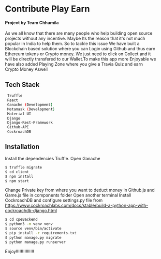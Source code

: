 # Contribute Play Earn


#### Project by Team Chhamila

As we all know that there are many people who help building open source projects without any incentive. Maybe Its the reason that it's not much popular in India to help them. So to tackle this issue We have built a Blockchain based solution where you can Login using Github and thus earn Ethereum tokens or Crypto money. We just need to click on Collect and it will be directly transfered to our Wallet.To make this app more Enjoyable we have also added Playing Zone where you give a Travia Quiz and earn Crypto Money Aswell

## Tech Stack

```sh
 Truffle
 React
 Ganache (Development)
 Metamask (Development)
 Material UI
 Django
 Django-Rest-Framework
 Github-API
 CockroachDB
```


## Installation

Install the dependencies Truffle.
Open Ganache
```sh
$ truffle migrate
$ cd client
$ npm install
$ npm start
```
Change Private key from where you want to deduct money in Github.js and Game.js file in components folder
Open another terminal
Install CockroachDB and configure settings.py file from https://www.cockroachlabs.com/docs/stable/build-a-python-app-with-cockroachdb-django.html

```sh
$ cd cpeBackend
$ python3 -m venv venv
$ source venv/bin/activate
$ pip install -r requirements.txt
$ python manage.py migrate
$ python manage.py runserver

```
Enjoy!!!!!!!!!!!!!!!